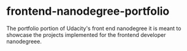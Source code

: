 frontend-nanodegree-portfolio
=============================

The portfolio portion of Udacity's front end nanodegree it is meant to showcase the projects implemented for the frontend developer nanodegreee. 
